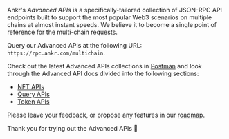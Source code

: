 Ankr's *Advanced APIs* is a specifically-tailored collection of JSON-RPC API endpoints built to support the most popular Web3 scenarios on multiple chains at almost instant speeds. We believe it to become a single point of reference for the multi-chain requests.

Query our Advanced APIs at the following URL: `https://rpc.ankr.com/multichain`.

Check out the latest Advanced APIs collections in [Postman](https://documenter.getpostman.com/view/19024547/UVsEVUGQ) and look through the Advanced API docs divided into the following sections:

* [NFT APIs](/build-blockchain/products/advanced-apis/nft-api/)
* [Query APIs](/build-blockchain/products/advanced-apis/query-api)
* [Token APIs](/build-blockchain/products/advanced-apis/token-api)

Please leave your feedback, or propose any features in our [roadmap](https://roadmap.ankr.com/b/feature-requests/).

Thank you for trying out the Advanced APIs 🙌
